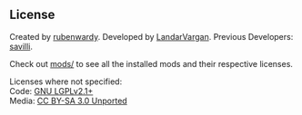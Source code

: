 ## License

Created by [rubenwardy](https://rubenwardy.com/).
Developed by [LandarVargan](https://github.com/LoneWolfHT).
Previous Developers: [savilli](https://github.com/savilli).

Check out [mods/](mods/) to see all the installed mods and their respective licenses.

Licenses where not specified:\
Code: [GNU LGPLv2.1+](https://www.gnu.org/licenses/old-licenses/lgpl-2.1.html)\
Media: [CC BY-SA 3.0 Unported](https://creativecommons.org/licenses/by-sa/3.0/)
